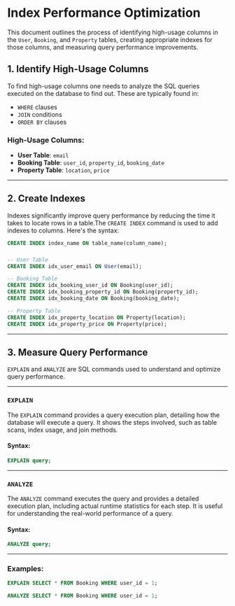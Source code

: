 # Index Performance Optimization
This document outlines the process of identifying high-usage columns in the `User`, `Booking`, and `Property` tables, creating appropriate indexes for those columns, and measuring query performance improvements.

## 1. Identify High-Usage Columns
To find high-usage columns one needs to analyze the SQL queries executed on the database to find out. These are typically found in:
- `WHERE` clauses
- `JOIN` conditions
- `ORDER BY` clauses

### High-Usage Columns:
- **User Table**: `email`
- **Booking Table**: `user_id`, `property_id`, `booking_date`
- **Property Table**: `location`, `price`

---

## 2. Create Indexes
Indexes significantly improve query performance by reducing the time it takes to locate rows in a table.The `CREATE INDEX` command is used to add indexes to columns. Here's the syntax:

```sql
CREATE INDEX index_name ON table_name(column_name);
```

### 
```sql
-- User Table
CREATE INDEX idx_user_email ON User(email);

-- Booking Table
CREATE INDEX idx_booking_user_id ON Booking(user_id);
CREATE INDEX idx_booking_property_id ON Booking(property_id);
CREATE INDEX idx_booking_date ON Booking(booking_date);

-- Property Table
CREATE INDEX idx_property_location ON Property(location);
CREATE INDEX idx_property_price ON Property(price);
```

---

## 3. Measure Query Performance
`EXPLAIN` and `ANALYZE` are SQL commands used to understand and optimize query performance.

---

### `EXPLAIN`
The `EXPLAIN` command provides a query execution plan, detailing how the database will execute a query. It shows the steps involved, such as table scans, index usage, and join methods.

#### Syntax:
```sql
EXPLAIN query;
```
---
### `ANALYZE`
The `ANALYZE` command executes the query and provides a detailed execution plan, including actual runtime statistics for each step. It is useful for understanding the real-world performance of a query.

#### Syntax:
```sql
ANALYZE query;
```
---
### Examples:
```sql
EXPLAIN SELECT * FROM Booking WHERE user_id = 1;

ANALYZE SELECT * FROM Booking WHERE user_id = 1;
```